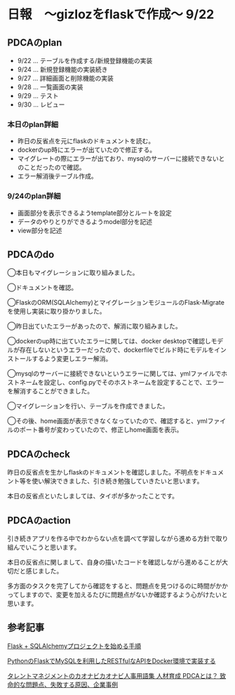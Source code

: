 # 日報　〜gizlozをflaskで作成〜 9/22

## PDCAのplan

- 9/22 ... テーブルを作成する/新規登録機能の実装
- 9/24 ... 新規登録機能の実装続き
- 9/27 ... 詳細画面と削除機能の実装
- 9/28 ... 一覧画面の実装
- 9/29 ... テスト
- 9/30 ... レビュー

### 本日のplan詳細

- 昨日の反省点を元にflaskのドキュメントを読む。
- dockerのup時にエラーが出ていたので修正する。
- マイグレートの際にエラーが出ており、mysqlのサーバーに接続できないとのことだったので確認。
- エラー解消後テーブル作成。

### 9/24のplan詳細

- 画面部分を表示できるようtemplate部分とルートを設定
- データのやりとりができるようmodel部分を記述
- view部分を記述

## PDCAのdo

◯本日もマイグレーションに取り組みました。

◯ドキュメントを確認。

◯FlaskのORM(SQLAlchemy)とマイグレーションモジュールのFlask-Migrateを使用し実装に取り掛かりました。

◯昨日出ていたエラーがあったので、解消に取り組みました。

◯dockerのup時に出ていたエラーに関しては、docker desktopで確認しモデルが存在しないというエラーだったので、dockerfileでビルド時にモデルをインストールするよう変更しエラー解消。

◯mysqlのサーバーに接続できないというエラーに関しては、ymlファイルでホストネームを設定し、config.pyでそのホストネームを設定することで、エラーを解消することができました。

◯マイグレーションを行い、テーブルを作成できました。

◯その後、home画面が表示できなくなっていたので、確認すると、ymlファイルのポート番号が変わっていたので、修正しhome画面を表示。

## PDCAのcheck

昨日の反省点を生かしflaskのドキュメントを確認しました。不明点をドキュメント等を使い解決できました、引き続き勉強していきたいと思います。

本日の反省点といたしましては、タイポが多かったことです。

## PDCAのaction
引き続きアプリを作る中でわからない点を調べて学習しながら進める方針で取り組んでいこうと思います。

本日の反省点に関しまして、自身の描いたコードを確認しながら進めることが大切だと感じました。

多方面のタスクを完了してから確認をすると、問題点を見つけるのに時間がかかってしますので、変更を加えるたびに問題点がないか確認するよう心がけたいと思います。

## 参考記事

[Flask + SQLAlchemyプロジェクトを始める手順](https://qiita.com/shirakiya/items/0114d51e9c189658002e#%E3%82%A2%E3%83%97%E3%83%AA%E5%88%9D%E6%9C%9F%E6%A7%8B%E7%AF%89)

[PythonのFlaskでMySQLを利用したRESTfulなAPIをDocker環境で実装する](https://qiita.com/kai_kou/items/5d73de21818d1d582f00)

[タレントマネジメントのカオナビカオナビ人事用語集 人材育成
PDCAとは？ 致命的な問題点、失敗する原因、企業事例](https://www.kaonavi.jp/dictionary/pdca/)
